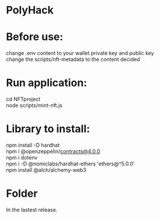# PolyHack

# Before use:
change .env content to your wallet private key and public key<br />
change the scripts/nft-metadata to the content decided

# Run application:
cd NFTproject<br />
node scripts/mint-nft.js

# Library to install:
npm install -D hardhat <br />
npm i @openzeppelin/contracts@4.0.0 <br />
npm i dotenv <br />
npm i -D @nomiclabs/hardhat-ethers 'ethers@^5.0.0' <br />
npm install @alch/alchemy-web3

# Folder
In the lastest release.
